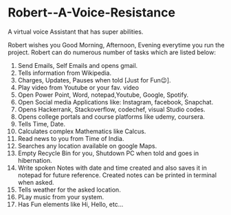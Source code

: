 # Robert--A-Voice-Resistance
A virtual voice Assistant that has super abilities. 

Robert wishes you Good Morning, Afternoon, Evening everytime you run the project. Robert can do numerous number of tasks which are listed below:

1. Send Emails, Self Emails and opens gmail.
2. Tells information from Wikipedia.
3. Charges, Updates, Pauses when told [Just for Fun😉].
4. Play video from Youtube or your fav. video
5. Open Power Point, Word, notepad,Youtube, Google, Spotify.
6. Open Social media Applications like: Instagram, facebook, Snapchat.
7. Opens Hackerrank, Stackoverflow, codechef, visual Studio codes.
8. Opens college portals and course platforms like udemy, coursera.
9. Tells Time, Date.
10. Calculates complex Mathematics like Calcus.
11. Read news to you from Time of India.
12. Searches any location available on google Maps.
13. Empty Recycle Bin for you, Shutdown PC when told and goes in hibernation.
14. Write spoken Notes with date and time created and also saves it in notepad for future reference. Created notes can be printed in terminal when asked.
15. Tells weather for the asked location.
16. PLay music from your system.
17. Has Fun elements like Hi, Hello, etc...
